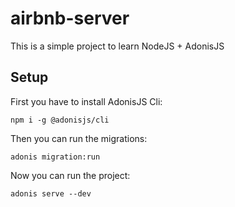 # airbnb-server 

This is a simple project to learn NodeJS + AdonisJS

## Setup

First you have to install AdonisJS Cli:


```
npm i -g @adonisjs/cli
```

Then you can run the migrations:

```
adonis migration:run
```

Now you can run the project:

```
adonis serve --dev
```
